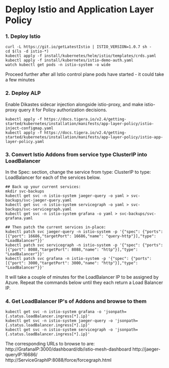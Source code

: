 # Deploy Istio and Application Layer Policy


### 1. Deploy Istio

```
curl -L https://git.io/getLatestIstio | ISTIO_VERSION=1.0.7 sh - 
cd $(ls -d istio-*)
kubectl apply -f install/kubernetes/helm/istio/templates/crds.yaml
kubectl apply -f install/kubernetes/istio-demo-auth.yaml
watch kubectl get pods -n istio-system -o wide
```

Proceed further after all Istio control plane pods have started - it could take a few minutes

### 2. Deploy ALP

Enable Dikastes sidecar injection alongside istio-proxy, and make istio-proxy query it for Policy authorization decisions.
```
kubectl apply -f https://docs.tigera.io/v2.4/getting-started/kubernetes/installation/manifests/app-layer-policy/istio-inject-configmap.yaml
kubectl apply -f https://docs.tigera.io/v2.4/getting-started/kubernetes/installation/manifests/app-layer-policy/istio-app-layer-policy.yaml
```

### 3. Convert Istio Addons from service type ClusterIP into LoadBalancer

In the Spec: section, change the service from type: ClusterIP to type: LoadBalancer for each of the services below.

```
## Back up your current services:
mkdir svc-backups
kubectl get svc -n istio-system jaeger-query -o yaml > svc-backups/svc-jaeger-query.yaml
kubectl get svc -n istio-system servicegraph -o yaml > svc-backups/svc-servicegraph.yaml
kubectl get svc -n istio-system grafana -o yaml > svc-backups/svc-grafana.yaml

## Then patch the current services in-place:
kubectl patch svc jaeger-query -n istio-system -p '{"spec": {"ports": [{"port": 16686,"targetPort": 16686,"name": "query-http"}],"type": "LoadBalancer"}}'
kubectl patch svc servicegraph -n istio-system -p '{"spec": {"ports": [{"port": 8088,"targetPort": 8088,"name": "http"}],"type": "LoadBalancer"}}'
kubectl patch svc grafana -n istio-system -p '{"spec": {"ports": [{"port": 3000,"targetPort": 3000,"name": "http"}],"type": "LoadBalancer"}}'
```
It will take a couple of minutes for the LoadBalancer IP to be assigned by Azure. Repeat the commands below until they each return a Load Balancer IP.

### 4. Get LoadBalancer IP's of Addons and browse to them
```
kubectl get svc -n istio-system grafana -o 'jsonpath={.status.loadBalancer.ingress[*].ip}'
kubectl get svc -n istio-system jaeger-query -o 'jsonpath={.status.loadBalancer.ingress[*].ip}'
kubectl get svc -n istio-system servicegraph -o 'jsonpath={.status.loadBalancer.ingress[*].ip}'
```

The corresponding URLs to browse to are:<br>
http://GrafanaIP:3000/dashboard/db/istio-mesh-dashboard http://jaeger-queryIP:16686/<br> http://ServiceGraphIP:8088/force/forcegraph.html<br>


